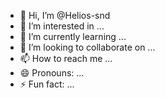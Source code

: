 - 👋 Hi, I’m @Helios-snd
- 👀 I’m interested in ...
- 🌱 I’m currently learning ...
- 💞️ I’m looking to collaborate on ...
- 📫 How to reach me ...
- 😄 Pronouns: ...
- ⚡ Fun fact: ...

<!---
Helios-snd/Helios-snd is a ✨ special ✨ repository because its `README.md` (this file) appears on your GitHub profile.
You can click the Preview link to take a look at your changes.
--->
